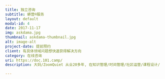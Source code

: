 ```yaml
---
title: 独立咨询
subtitle: 蟒营®服务
layout: default
modal-id: 4
date: 2017-11-17
img: askdama.jpg
thumbnail: askdama-thumbnail.jpg
alt: image-alt
project-date: 提前预约
client: 有具体领域问题想快速获得解决方向
category: 在线咨询
uri: https://doc.101.camp/
description: 大妈/ZoomQuiet 从业20多年, 在知识管理/时间管理/社区运营/课程设计/...各种领域有长期积累, 愿意有偿分享给认真提问的你.

---
```

